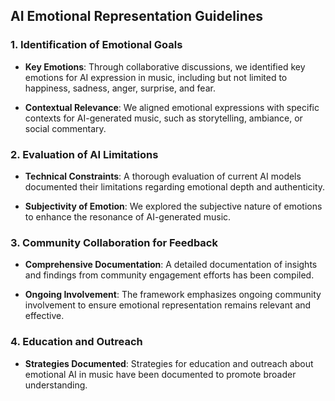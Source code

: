 ## AI Emotional Representation Guidelines

### 1. Identification of Emotional Goals
- **Key Emotions**: Through collaborative discussions, we identified key emotions for AI expression in music, including but not limited to happiness, sadness, anger, surprise, and fear.

- **Contextual Relevance**: We aligned emotional expressions with specific contexts for AI-generated music, such as storytelling, ambiance, or social commentary.

### 2. Evaluation of AI Limitations
- **Technical Constraints**: A thorough evaluation of current AI models documented their limitations regarding emotional depth and authenticity. 

- **Subjectivity of Emotion**: We explored the subjective nature of emotions to enhance the resonance of AI-generated music.

### 3. Community Collaboration for Feedback
- **Comprehensive Documentation**: A detailed documentation of insights and findings from community engagement efforts has been compiled.

- **Ongoing Involvement**: The framework emphasizes ongoing community involvement to ensure emotional representation remains relevant and effective.

### 4. Education and Outreach
- **Strategies Documented**: Strategies for education and outreach about emotional AI in music have been documented to promote broader understanding.